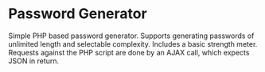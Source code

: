 # Password Generator
Simple PHP based password generator. Supports generating passwords of unlimited length and selectable complexity. Includes a basic strength meter. Requests against the PHP script are done by an AJAX call, which expects JSON in return.
